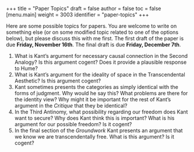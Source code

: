 +++
title = "Paper Topics"
draft = false
author = false
toc = false
[menu.main]
  weight = 3003
  identifier = "paper-topics"
+++

Here are some possible topics for papers. You are welcome to write on something else (or on some modified topic related to one of the options below), but please discuss this with me first. The first draft of the paper is due **Friday, November 16th**. The final draft is due **Friday, December 7th**.

1.  What is Kant&rsquo;s argument for necessary causal connection in the Second Analogy? Is this argument cogent? Does it provide a plausible response to Hume?
2.  What is Kant&rsquo;s argument for the ideality of space in the Transcendental Aesthetic? Is this argument cogent?
3.  Kant sometimes presents the categories as simply identical with the forms of judgment. Why would he say this? What problems are there for the identity view? Why might it be important for the rest of Kant&rsquo;s argument in the _Critique_ that they be identical?
4.  In the Third Antinomy, what possibility regarding our freedom does Kant want to secure? Why does Kant think this is important? What is his argument for our possible freedom? Is it cogent?
5.  In the final section of the _Groundwork_ Kant presents an argument that we know we are transcendentally free. What is this argument? Is it cogent?
